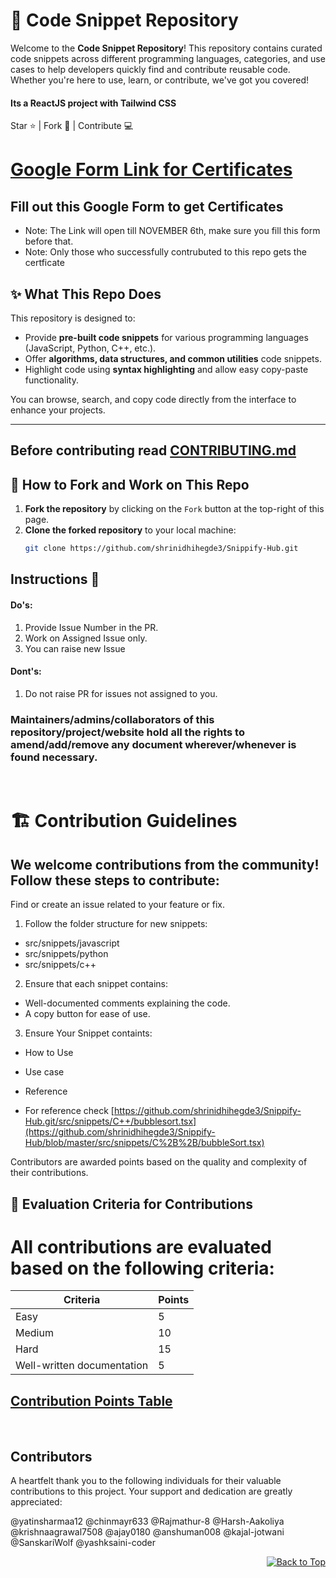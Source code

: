 # 🚀 Code Snippet Repository

Welcome to the **Code Snippet Repository**! This repository contains curated code snippets across different programming languages, categories, and use cases to help developers quickly find and contribute reusable code. Whether you're here to use, learn, or contribute, we've got you covered!

#### Its a ReactJS project with Tailwind CSS

Star ⭐ | Fork 🔗 | Contribute 💻

# [Google Form Link for Certificates](https://forms.gle/hNBwNn2rfaikn2Tz6)
## Fill out this Google Form to get Certificates

- Note: The Link will open till NOVEMBER 6th, make sure you fill this form before that.
- Note: Only those who successfully contrubuted to this repo gets the certficate



## ✨ What This Repo Does

This repository is designed to:
- Provide **pre-built code snippets** for various programming languages (JavaScript, Python, C++, etc.).
- Offer **algorithms, data structures, and common utilities** code snippets.
- Highlight code using **syntax highlighting** and allow easy copy-paste functionality.

You can browse, search, and copy code directly from the interface to enhance your projects.

---

## Before contributing read [CONTRIBUTING.md](https://github.com/shrinidhihegde3/Snippify-Hub/blob/main/CONTRIBUTING.md)

## 🎯 How to Fork and Work on This Repo

1. **Fork the repository** by clicking on the `Fork` button at the top-right of this page.
2. **Clone the forked repository** to your local machine:
   ```bash
   git clone https://github.com/shrinidhihegde3/Snippify-Hub.git


## Instructions 🎒

#### Do's:
1) Provide Issue Number in the PR.
2) Work on Assigned Issue only.
3) You can raise new Issue

#### Dont's:
1) Do not raise PR for issues not assigned to you.

### Maintainers/admins/collaborators of this repository/project/website hold all the rights to amend/add/remove any document wherever/whenever is found necessary.

<br/>

# 🏗️ Contribution Guidelines
## We welcome contributions from the community! Follow these steps to contribute:

Find or create an issue related to your feature or fix.
1. Follow the folder structure for new snippets:
  - src/snippets/javascript
  - src/snippets/python
  - src/snippets/c++
2. Ensure that each snippet contains:
  - Well-documented comments explaining the code.
  - A copy button for ease of use.
3. Ensure Your Snippet containts:
  - How to Use
  - Use case
  - Reference

- For reference check [https://github.com/shrinidhihegde3/Snippify-Hub.git/src/snippets/C++/bubblesort.tsx](https://github.com/shrinidhihegde3/Snippify-Hub/blob/master/src/snippets/C%2B%2B/bubbleSort.tsx)

Contributors are awarded points based on the quality and complexity of their contributions.

## 📝 Evaluation Criteria for Contributions
# All contributions are evaluated based on the following criteria:

| Criteria                | Points                                                                 |
|-------------------------|-----------------------------------------------------------------------------|
| Easy                    | 5           |
| Medium                  | 10          |
| Hard                    | 15          |
| Well-written documentation	| 5          |


## [Contribution Points Table](https://docs.google.com/spreadsheets/d/1hIlVf_ihUG4SuDe_o4330SGlZacrRw6Guigw39m9wmg/edit?gid=0#gid=0)

<br>

## Contributors

A heartfelt thank you to the following individuals for their valuable contributions to this project. Your support and dedication are greatly appreciated:

<!-- readme: contributors -start -->
@yatinsharmaa12
@chinmayr633
@Rajmathur-8
@Harsh-Aakoliya
@krishnaagrawal7508
@ajay0180
@anshuman008
@kajal-jotwani
@SanskariWolf
@yashksaini-coder
<!-- readme: contributors -end -->


<div align="right">
    <a href="#top">
        <img src="https://img.shields.io/badge/Back%20to%20Top-000000?style=for-the-badge&logo=github&logoColor=white" alt="Back to Top">
    </a>
</div>










